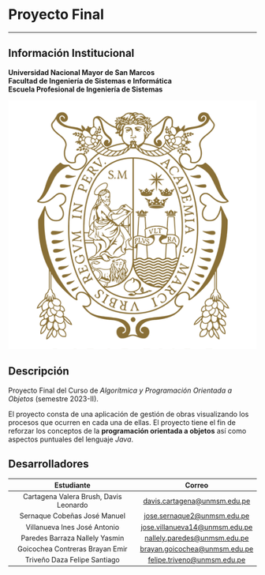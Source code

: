 # Proyecto Final
---
## Información Institucional

**Universidad Nacional Mayor de San Marcos**\
**Facultad de Ingeniería de Sistemas e Informática**\
**Escuela Profesional de Ingeniería de Sistemas**

![UNMSM logo](LogoUNSMN/Logo%20UNMSM.png "Universidad Nacional Mayor de San Marcos")
## Descripción
Proyecto Final del Curso de *Algorítmica y Programación Orientada a Objetos* (semestre 2023-II).

El proyecto consta de una aplicación de gestión de obras visualizando los procesos que ocurren en cada una de ellas. El proyecto tiene el fin de reforzar los conceptos de la **programación orientada a objetos** así como aspectos puntuales del lenguaje *Java*.

## Desarrolladores

|Estudiante     | Correo|
|:-------------:|:-----:|
|Cartagena Valera Brush, Davis Leonardo|davis.cartagena@unmsm.edu.pe|
|Sernaque Cobeñas José Manuel|jose.sernaque2@unmsm.edu.pe|
|Villanueva Ines José Antonio|jose.villanueva14@unmsm.edu.pe|
|Paredes Barraza Nallely Yasmin|nallely.paredes@unmsm.edu.pe|
|Goicochea Contreras Brayan Emir|brayan.goicochea@unmsm.edu.pe|
|Triveño Daza Felipe Santiago|felipe.triveno@unmsm.edu.pe|
